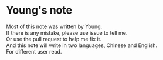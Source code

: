 # Young's note

Most of this note was written by Young.  
If there is any mistake, please use issue to tell me.  
Or use the pull request to help me fix it.  
And this note will write in two languages, Chinese and English.  
For different user read.  